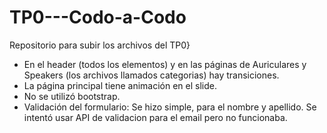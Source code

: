 # TP0---Codo-a-Codo
Repositorio para subir los archivos del TP0}
- En el header (todos los elementos) y en las páginas de Auriculares y Speakers (los archivos llamados categorias) hay transiciones.
- La página principal tiene animación en el slide.
- No se utilizó bootstrap.
- Validación del formulario: Se hizo simple, para el nombre y apellido. Se intentó usar API de validacion para el email pero no funcionaba.
